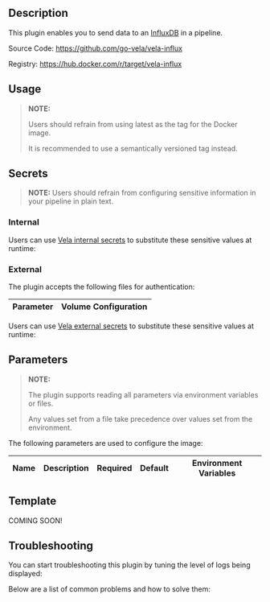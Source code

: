 ## Description

This plugin enables you to send data to an [InfluxDB](https://www.influxdata.com/) in a pipeline.

Source Code: https://github.com/go-vela/vela-influx

Registry: https://hub.docker.com/r/target/vela-influx

## Usage

> **NOTE:**
>
> Users should refrain from using latest as the tag for the Docker image.
>
> It is recommended to use a semantically versioned tag instead.

## Secrets

> **NOTE:** Users should refrain from configuring sensitive information in your pipeline in plain text.

### Internal

Users can use [Vela internal secrets](https://go-vela.github.io/docs/tour/secrets/) to substitute these sensitive values at runtime:

### External

The plugin accepts the following files for authentication:

| Parameter | Volume Configuration                                                  |
| --------- | --------------------------------------------------------------------- |

Users can use [Vela external secrets](https://go-vela.github.io/docs/concepts/pipeline/secrets/origin/) to substitute these sensitive values at runtime:

## Parameters

> **NOTE:**
>
> The plugin supports reading all parameters via environment variables or files.
>
> Any values set from a file take precedence over values set from the environment.

The following parameters are used to configure the image:

| Name        | Description                                      | Required | Default       | Environment Variables                           |
| ----------- | ------------------------------------------------ | -------- | ------------- | ----------------------------------------------- |

## Template

COMING SOON!

## Troubleshooting

You can start troubleshooting this plugin by tuning the level of logs being displayed:

Below are a list of common problems and how to solve them:
